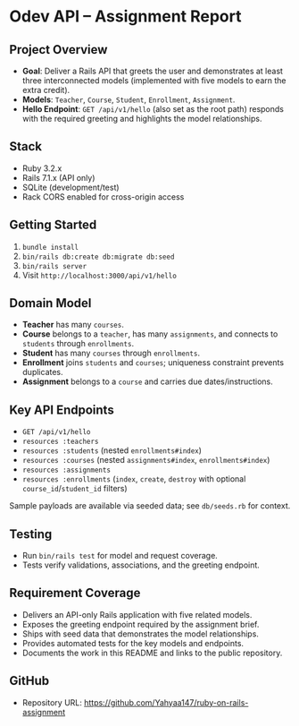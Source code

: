 # Odev API – Assignment Report

## Project Overview
- **Goal**: Deliver a Rails API that greets the user and demonstrates at least three interconnected models (implemented with five models to earn the extra credit).
- **Models**: `Teacher`, `Course`, `Student`, `Enrollment`, `Assignment`.
- **Hello Endpoint**: `GET /api/v1/hello` (also set as the root path) responds with the required greeting and highlights the model relationships.

## Stack
- Ruby 3.2.x
- Rails 7.1.x (API only)
- SQLite (development/test)
- Rack CORS enabled for cross-origin access

## Getting Started
1. `bundle install`
2. `bin/rails db:create db:migrate db:seed`
3. `bin/rails server`
4. Visit `http://localhost:3000/api/v1/hello`

## Domain Model
- **Teacher** has many `courses`.
- **Course** belongs to a `teacher`, has many `assignments`, and connects to `students` through `enrollments`.
- **Student** has many `courses` through `enrollments`.
- **Enrollment** joins `students` and `courses`; uniqueness constraint prevents duplicates.
- **Assignment** belongs to a `course` and carries due dates/instructions.

## Key API Endpoints
- `GET /api/v1/hello`
- `resources :teachers`
- `resources :students` (nested `enrollments#index`)
- `resources :courses` (nested `assignments#index`, `enrollments#index`)
- `resources :assignments`
- `resources :enrollments` (`index`, `create`, `destroy` with optional `course_id`/`student_id` filters)

Sample payloads are available via seeded data; see `db/seeds.rb` for context.

## Testing
- Run `bin/rails test` for model and request coverage.
- Tests verify validations, associations, and the greeting endpoint.

## Requirement Coverage
- Delivers an API-only Rails application with five related models.
- Exposes the greeting endpoint required by the assignment brief.
- Ships with seed data that demonstrates the model relationships.
- Provides automated tests for the key models and endpoints.
- Documents the work in this README and links to the public repository.

## GitHub
- Repository URL: https://github.com/Yahyaa147/ruby-on-rails-assignment
